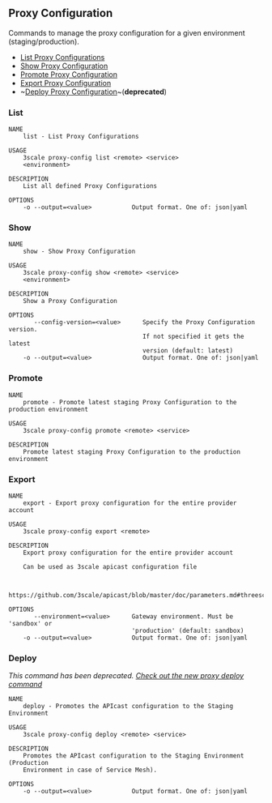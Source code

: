 ## Proxy Configuration

Commands to manage the proxy configuration for a given environment (staging/production). 

* [List Proxy Configurations](#list)
* [Show Proxy Configuration](#show)
* [Promote Proxy Configuration](#promote)
* [Export Proxy Configuration](#export)
* ~[Deploy Proxy Configuration](#deploy)~(**deprecated**)

### List

```shell
NAME
    list - List Proxy Configurations

USAGE
    3scale proxy-config list <remote> <service>
    <environment>

DESCRIPTION
    List all defined Proxy Configurations

OPTIONS
    -o --output=<value>           Output format. One of: json|yaml
```

### Show

```shell
NAME
    show - Show Proxy Configuration

USAGE
    3scale proxy-config show <remote> <service>
    <environment>

DESCRIPTION
    Show a Proxy Configuration

OPTIONS
       --config-version=<value>      Specify the Proxy Configuration version.
                                     If not specified it gets the latest
                                     version (default: latest)
    -o --output=<value>              Output format. One of: json|yaml
```

### Promote

```shell
NAME
    promote - Promote latest staging Proxy Configuration to the production environment

USAGE
    3scale proxy-config promote <remote> <service>

DESCRIPTION
    Promote latest staging Proxy Configuration to the production environment
```

### Export

```shell
NAME
    export - Export proxy configuration for the entire provider account

USAGE
    3scale proxy-config export <remote>

DESCRIPTION
    Export proxy configuration for the entire provider account

    Can be used as 3scale apicast configuration file


    https://github.com/3scale/apicast/blob/master/doc/parameters.md#threescale_config_file

OPTIONS
       --environment=<value>      Gateway environment. Must be 'sandbox' or
                                  'production' (default: sandbox)
    -o --output=<value>           Output format. One of: json|yaml
```

### Deploy

*This command has been deprecated.*
*[Check out the new proxy deploy command](proxy.md#deploy)*

```shell
NAME
    deploy - Promotes the APIcast configuration to the Staging Environment

USAGE
    3scale proxy-config deploy <remote> <service>

DESCRIPTION
    Promotes the APIcast configuration to the Staging Environment (Production
    Environment in case of Service Mesh).

OPTIONS
    -o --output=<value>           Output format. One of: json|yaml
```
